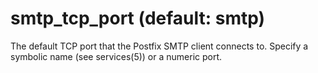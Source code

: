 # smtp_tcp_port (default: smtp)

The default TCP port that the Postfix SMTP client connects to.
Specify a symbolic name (see services(5)) or a numeric port.



